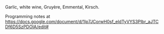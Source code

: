 Garlic, white wine, Gruyère, Emmental, Kirsch.

Programming notes at https://docs.google.com/document/d/1lp7JCorwH0sf_eldTyVYS3Plbr_aJTCDf6D5SzPDOIA/edit#